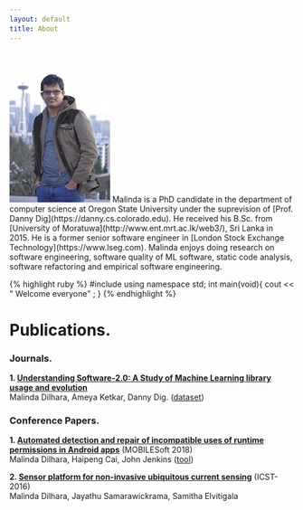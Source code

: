 ```yaml
---
layout: default
title: About
---
```



<img src="/images/shakespeare.png" class="right" />
Malinda is a PhD candidate in the department of computer science at Oregon State University under the suprevision of [Prof. Danny Dig](https://danny.cs.colorado.edu). He received his B.Sc. from [University of Moratuwa](http://www.ent.mrt.ac.lk/web3/), Sri Lanka in 2015. He is a former senior software engineer in [London Stock Exchange Technology](https://www.lseg.com). Malinda enjoys doing research on software engineering, software quality of ML software, static code analysis, software refactoring and empirical software engineering.

{% highlight ruby %}
#include <iostream>
using namespace std;
int main(void){
     cout << " Welcome everyone" ;
}
{% endhighlight %}



# Publications. 
### Journals.  
**1.  [Understanding Software-2.0: A Study of Machine Learning library usage and evolution](https://ir.library.oregonstate.edu/concern/defaults/3b591h056)**<br/>
Malinda Dilhara, Ameya Ketkar, Danny Dig. ([dataset](https://serene-beach-16261.herokuapp.com/))

### Conference Papers.

**1. [Automated detection and repair of incompatible uses of runtime permissions in Android apps](https://www.researchgate.net/profile/Haipeng_Cai/publication/326566842_Automated_detection_and_repair_of_incompatible_uses_of_runtime_permissions_in_Android_apps/links/5bd2a997299bf1124fa37c9b/Automated-detection-and-repair-of-incompatible-uses-of-runtime-permissions-in-Android-apps.pdf)** (MOBILESoft 2018)<br/>
Malinda Dilhara, Haipeng Cai, John Jenkins ([tool](https://bitbucket.org/malindadoo/arpdroid))

**2. [Sensor platform for non-invasive ubiquitous current sensing](https://ieeexplore.ieee.org/abstract/document/7796322)** (ICST-2016)<br/>
Malinda Dilhara, Jayathu Samarawickrama, Samitha Elvitigala

